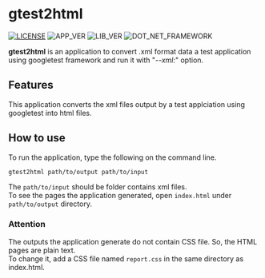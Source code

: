 # gtest2html

[![LICENSE](https://img.shields.io/badge/License-MIT-brightfreen.svg)](https://spdx.org/licenses/MIT)
![APP_VER](https://img.shields.io/badge/gtest2html-v1.1.0-%230067C5)
![LIB_VER](https://img.shields.io/badge/libgtest2html-v0.1.1-%230067C5)
![DOT_NET_FRAMEWORK](https://img.shields.io/badge/Framework-4.7-a?style=flat&logo=.NET)

**gtest2html** is an application to convert .xml format data a test application using googletest framework and run it with "_--xml:_" option.

## Features

This application converts the xml files output by a test applciation using googletest into html files.

## How to use

To run the application, type the following on the command line.

``
gtest2html path/to/output path/to/input
``

The `path/to/input` should be folder contains xml files.  
To see the pages the application generated, open `index.html` under `path/to/output` directory.

### Attention

The outputs the application generate do not contain CSS file. So, the HTML pages are plain text.  
To change it, add a CSS file named `report.css` in the same directory as index.html. 

